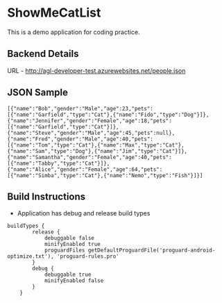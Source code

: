 # ShowMeCatList

This is a demo application for coding practice.

## Backend Details

URL - http://agl-developer-test.azurewebsites.net/people.json

## JSON Sample

```
[{"name":"Bob","gender":"Male","age":23,"pets":[{"name":"Garfield","type":"Cat"},{"name":"Fido","type":"Dog"}]},{"name":"Jennifer","gender":"Female","age":18,"pets":[{"name":"Garfield","type":"Cat"}]},{"name":"Steve","gender":"Male","age":45,"pets":null},{"name":"Fred","gender":"Male","age":40,"pets":[{"name":"Tom","type":"Cat"},{"name":"Max","type":"Cat"},{"name":"Sam","type":"Dog"},{"name":"Jim","type":"Cat"}]},{"name":"Samantha","gender":"Female","age":40,"pets":[{"name":"Tabby","type":"Cat"}]},{"name":"Alice","gender":"Female","age":64,"pets":[{"name":"Simba","type":"Cat"},{"name":"Nemo","type":"Fish"}]}]
```

## Build Instructions

- Application has debug and release build types

```
buildTypes {
        release {
            debuggable false
            minifyEnabled true
            proguardFiles getDefaultProguardFile('proguard-android-optimize.txt'), 'proguard-rules.pro'
        }
        debug {
            debuggable true
            minifyEnabled false
        }
    }
```